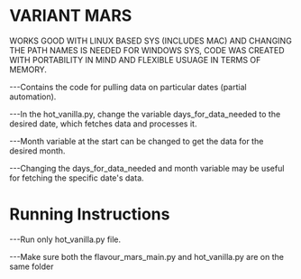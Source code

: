 # VARIANT MARS

WORKS GOOD WITH LINUX BASED SYS (INCLUDES MAC) AND CHANGING THE PATH NAMES IS NEEDED FOR WINDOWS SYS, CODE WAS CREATED WITH PORTABILITY IN MIND AND FLEXIBLE USUAGE IN TERMS OF MEMORY.


---Contains the code for pulling data on particular dates (partial automation).

---In the hot_vanilla.py, change the variable days_for_data_needed to the desired date, which fetches data and processes it.

---Month variable at the start can be changed to get the data for the desired month.

---Changing the days_for_data_needed and month variable may be useful for fetching the specific date's data.  


# Running Instructions

---Run only hot_vanilla.py file.

---Make sure both the flavour_mars_main.py and hot_vanilla.py are on the same folder


